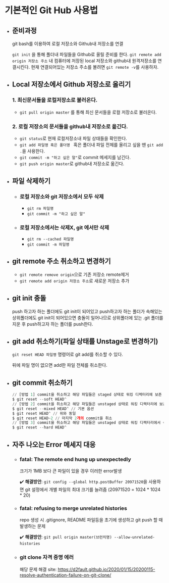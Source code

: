 # 기본적인 Git Hub 사용법

* ## 준비과정

  git bash를 이용하여 로컬 저장소와 Github내 저장소를 연결

  	 ```git init``` 을 통해 폴더내 파일들을 Github로 올릴 준비를 한다.
  	 ```git remote add origin 저장소 주소``` 내 컴퓨터에 저장된 local 저장소와 github내 원격저장소를 연결시킨다.
  	 현재 연결되어있는 저장소 주소를 볼려면 `git remote -v`를 사용하자.

* ##  Local 저장소에서 Github 저장소로 올리기

  ### 1. 최신문서들을 로컬저장소로 불러온다.

  * ```git pull origin master``` 를 통해 최신 문서들을 로컬 저장소로 불러온다.

  ### 2. 로컬 저장소의 문서들을 github내 저장소로 옮긴다.

  * `git status`로 현재 로컬저장소내 파일 상태들을 확인한다.
  * `git add 파일명 혹은 폴더명 ` 혹은 폴더내 파일 전체를 올리고 싶을 땐 `git add .`을 사용한다.
  * `git commit -m "하고 싶은 말"`로 commit 메세지를 남긴다.
  * `git push origin master`로 github내 저장소로 옮긴다.

* ## 파일 삭제하기

  * ### 로컬 저장소와 git 저장소에서 모두 삭제

    * `git rm 파일명`
    * `git commit -m "하고 싶은 말"`

  * ### 로컬 저장소에서는 삭제X, git 에서만 삭제

    * `git rm --cached 파일명`
    * `git commit -m 파일명`

* ## git remote 주소 취소하고 변경하기

  * `git remote remove origin`으로 기존 저장소 remote제거
  * `git remote add origin 저장소 주소`로 새로운 저장소 추가
  
* ## git init 충돌

  push 하고자 하는 폴더에도 git init이 되어있고 push하고자 하는 폴더가 속해있는 상위폴더에도 git init이 되어있으면 충돌이 일어나므로 상위폴더에 있는 .git 폴더를 지운 후 push하고자 하는 폴더를 push한다.

  

* ## git add 취소하기(파일 상태를 Unstage로 변경하기)

  ```git reset HEAD 파일명``` 명령어로 git add를 취소할 수 있다.

  뒤에 파일 명이 없으면 add한 파일 전체를 취소한다.

* ## git commit 취소하기

  ```python
  // [방법 1] commit을 취소하고 해당 파일들은 staged 상태로 워킹 디렉터리에 보존
  $ git reset --soft HEAD^
  // [방법 2] commit을 취소하고 해당 파일들은 unstaged 상태로 워킹 디렉터리에 보존
  $ git reset --mixed HEAD^ // 기본 옵션
  $ git reset HEAD^ // 위와 동일
  $ git reset HEAD~2 // 마지막 2개의 commit을 취소
  // [방법 3] commit을 취소하고 해당 파일들은 unstaged 상태로 워킹 디렉터리에서 삭제
  $ git reset --hard HEAD^
  ```





* ## 자주 나오는 Error 메세지 대응

  * ### fatal: The remote end hung up unexpectedly

    크기가 1MB 보다 큰 파일이 있을 경우 이러한 error발생

    :heavy_check_mark: **해결방안**: `git config --global http.postBuffer 20971520`을 사용하면 git 설정에서 개별 파일의 최대 크기를 늘려줌 (20971520 = 1024 * 1024 * 20)

  * ### fatal: refusing to merge unrelated histories

    repo 생성 시 .gitignore, README 파일등을 초기에 생성하고 git push 할 때 발생하는 문제

    :heavy_check_mark: **해결방안**:  `git pull origin master(브런치명) --allow-unrelated-histories`

  * ### git clone 자격 증명 에러

    해당 문제 해결 site: https://d2fault.github.io/2020/01/15/20200115-resolve-authentication-failure-on-git-clone/





















